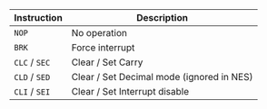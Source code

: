 | Instruction   | Description                               |
| ------------- | ----------------------------------------- |
| `NOP`         | No operation                              |
| `BRK`         | Force interrupt                           |
| `CLC` / `SEC` | Clear / Set Carry                         |
| `CLD` / `SED` | Clear / Set Decimal mode (ignored in NES) |
| `CLI` / `SEI` | Clear / Set Interrupt disable             |
